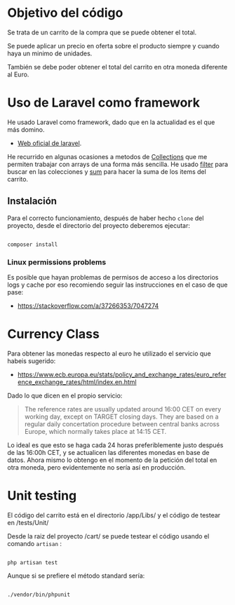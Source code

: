 # Objetivo del código

Se trata de un carrito de la compra que se puede obtener el total.

Se puede aplicar un precio en oferta sobre el producto siempre y cuando haya un
minimo de unidades.

También se debe poder obtener el total del carrito en otra moneda diferente al
Euro.

# Uso de Laravel como framework

He usado Laravel como framework, dado que en la actualidad es el que más domino.

- [Web oficial de laravel](https://laravel.com/).

He recurrido en algunas ocasiones a metodos de
[Collections](https://laravel.com/docs/7.x/collections) que me permiten trabajar
con arrays de una forma más sencilla. He usado
[filter](https://laravel.com/docs/7.x/collections#method-filter) para buscar
en las colecciones y [sum](https://laravel.com/docs/7.x/collections#method-sum)
para hacer la suma de los items del carrito.

## Instalación
Para el correcto funcionamiento, después de haber hecho `clone` del proyecto,
desde el directorio del proyecto deberemos ejecutar:

<code>
composer install
</code>

### Linux permissions problems
Es posible que hayan problemas de permisos de acceso a los directorios
logs y cache por eso recomiendo seguir las instrucciones en el caso de que pase:

- https://stackoverflow.com/a/37266353/7047274

# Currency Class
Para obtener las monedas respecto al euro he utilizado el servicio que habeis
sugerido:
- https://www.ecb.europa.eu/stats/policy_and_exchange_rates/euro_reference_exchange_rates/html/index.en.html

Dado lo que dicen en el propio servicio:

> The reference rates are usually updated around 16:00 CET on every working day,
except on TARGET closing days. They are based on a regular daily concertation
procedure between central banks across Europe, which normally takes place at
14:15 CET.

Lo ideal es que esto se haga cada 24 horas preferiblemente justo después de las
16:00h CET, y se actualicen las diferentes monedas en base de datos. Ahora mismo
lo obtengo en el momento de la petición del total en otra moneda, pero
evidentemente no sería así en producción.

# Unit testing

El código del carrito está en el directorio /app/Libs/ y el código de testear en
/tests/Unit/

Desde la raiz del proyecto /cart/ se puede testear el código usando el comando
``artisan`` :

<code>
php artisan test
</code>

Aunque si se prefiere el método standard sería:

<code>
./vendor/bin/phpunit
</code>
